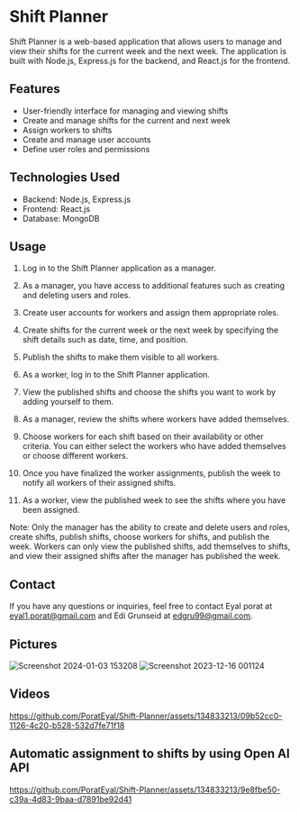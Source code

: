 # Shift Planner

Shift Planner is a web-based application that allows users to manage and view their shifts for the current week and the next week. The application is built with Node.js, Express.js for the backend, and React.js for the frontend.

## Features

- User-friendly interface for managing and viewing shifts
- Create and manage shifts for the current and next week
- Assign workers to shifts
- Create and manage user accounts
- Define user roles and permissions

## Technologies Used

- Backend: Node.js, Express.js
- Frontend: React.js
- Database: MongoDB

## Usage

1. Log in to the Shift Planner application as a manager.

2. As a manager, you have access to additional features such as creating and deleting users and roles.

3. Create user accounts for workers and assign them appropriate roles.

4. Create shifts for the current week or the next week by specifying the shift details such as date, time, and position.

5. Publish the shifts to make them visible to all workers.

6. As a worker, log in to the Shift Planner application.

7. View the published shifts and choose the shifts you want to work by adding yourself to them.

8. As a manager, review the shifts where workers have added themselves.

9. Choose workers for each shift based on their availability or other criteria. You can either select the workers who have added themselves or choose different workers.

10. Once you have finalized the worker assignments, publish the week to notify all workers of their assigned shifts.

11. As a worker, view the published week to see the shifts where you have been assigned.

Note: Only the manager has the ability to create and delete users and roles, create shifts, publish shifts, choose workers for shifts, and publish the week. Workers can only view the published shifts, add themselves to shifts, and view their assigned shifts after the manager has published the week.

## Contact

If you have any questions or inquiries, feel free to contact Eyal porat at eyal1.porat@gmail.com and Edi Grunseid at edgru99@gmail.com.


## Pictures
![Screenshot 2024-01-03 153208](https://github.com/PoratEyal/Shift-Planner/assets/134833213/108a3fdd-ea8e-4ac8-9a0f-203215f9657f)
![Screenshot 2023-12-16 001124](https://github.com/PoratEyal/Shift-Planner/assets/134833213/c1b77b46-f43d-497f-944f-47340283e76b)

## Videos
https://github.com/PoratEyal/Shift-Planner/assets/134833213/09b52cc0-1126-4c20-b528-532d7fe71f18

## Automatic assignment to shifts by using Open AI API
https://github.com/PoratEyal/Shift-Planner/assets/134833213/9e8fbe50-c39a-4d83-9baa-d7891be92d41




